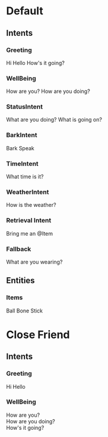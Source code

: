 # Default
## Intents
### Greeting
Hi
Hello
How's it going?

### WellBeing
How are you?
How are you doing?

### StatusIntent
What are you doing?
What is going on?

### BarkIntent
Bark
Speak

### TimeIntent
What time is it?

### WeatherIntent
How is the weather?

### Retrieval Intent
Bring me an @Item

### Fallback
What are you wearing?

## Entities
### Items
Ball
Bone
Stick

# Close Friend
## Intents
### Greeting
Hi
Hello

### WellBeing
How are you?  
How are you doing?  
How's it going?  